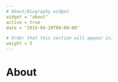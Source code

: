 ```yaml
---
# About/Biography widget.
widget = "about"
active = true
date = "2016-04-20T00:00:00"

# Order that this section will appear in.
weight = 5
---
```


# About

